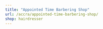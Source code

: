 ```yaml
---
title: "Appointed Time Barbering Shop"
url: /accra/appointed-time-barbering-shop/
shop: hairdresser
---
```

